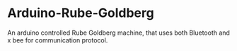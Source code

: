 # Arduino-Rube-Goldberg
An arduino controlled Rube Goldberg machine, that uses both Bluetooth and x bee for communication protocol. 
